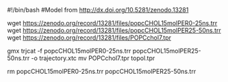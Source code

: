 #!/bin/bash
#Model from http://dx.doi.org/10.5281/zenodo.13281

wget https://zenodo.org/record/13281/files/popcCHOL15molPER0-25ns.trr
wget https://zenodo.org/record/13281/files/popcCHOL15molPER25-50ns.trr
wget https://zenodo.org/record/13281/files/POPCchol7.tpr

gmx trjcat -f popcCHOL15molPER0-25ns.trr popcCHOL15molPER25-50ns.trr -o trajectory.xtc
mv POPCchol7.tpr topol.tpr

rm popcCHOL15molPER0-25ns.trr popcCHOL15molPER25-50ns.trr


